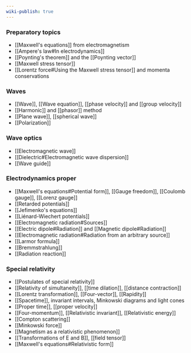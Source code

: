 ```yaml
---
wiki-publish: true
---
```

### Preparatory topics
- [[Maxwell's equations]] from electromagnetism
- [[Ampere's law#In electrodynamics]]
- [[Poynting's theorem]] and the [[Poynting vector]]
- [[Maxwell stress tensor]]
- [[Lorentz force#Using the Maxwell stress tensor]] and momenta conservations
### Waves
- [[Wave]], [[Wave equation]], [[phase velocity]] and [[group velocity]]
- [[Harmonic]] and [[phasor]] method
- [[Plane wave]], [[spherical wave]]
- [[Polarization]]
### Wave optics
- [[Electromagnetic wave]]
- [[Dielectric#Electromagnetic wave dispersion]]
- [[Wave guide]]
### Electrodynamics proper
- [[Maxwell's equations#Potential form]], [[Gauge freedom]], [[Coulomb gauge]], [[Lorenz gauge]]
- [[Retarded potentials]]
- [[Jefimenko's equations]]
- [[Liénard-Wiechert potentials]]
- [[Electromagnetic radiation#Sources]]
- [[Electric dipole#Radiation]] and [[Magnetic dipole#Radiation]]
- [[Electromagnetic radiation#Radiation from an arbitrary source]]
- [[Larmor formula]]
- [[Bremmstrahlung]]
- [[Radiation reaction]]
### Special relativity
- [[Postulates of special relativity]]
- [[Relativity of simultaneity]], [[time dilation]], [[distance contraction]]
- [[Lorentz transformation]], [[Four-vector]], [[Rapidity]]
- [[Spacetime]], invariant intervals, Minkowski diagrams and light cones
- [[Proper time]], [[proper velocity]]
- [[Four-momentum]], [[Relativistic invariant]], [[Relativistic energy]]
- [[Compton scattering]]
- [[Minkowski force]]
- [[Magnetism as a relativistic phenomenon]]
- [[Transformations of E and B]], [[field tensor]]
- [[Maxwell's equations#Relativistic form]]
